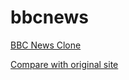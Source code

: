 # bbcnews

<a href="http://htmlpreview.github.io/?https://github.com/jenthebest/bbcnews/blob/master/index.html" target=_blank>BBC News Clone</a>

<a href="http://www.bbc.com/news/" target=_blank>Compare with original site</a>
